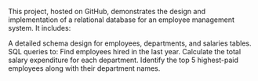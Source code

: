 This project, hosted on GitHub, demonstrates the design and implementation of a relational database for an employee management system. It includes:

A detailed schema design for employees, departments, and salaries tables.
SQL queries to:
Find employees hired in the last year.
Calculate the total salary expenditure for each department.
Identify the top 5 highest-paid employees along with their department names.
